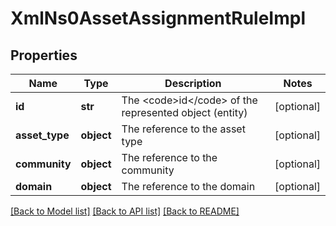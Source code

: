 # XmlNs0AssetAssignmentRuleImpl

## Properties
Name | Type | Description | Notes
------------ | ------------- | ------------- | -------------
**id** | **str** | The &lt;code&gt;id&lt;/code&gt; of the represented object (entity) | [optional] 
**asset_type** | **object** | The reference to the asset type | [optional] 
**community** | **object** | The reference to the community | [optional] 
**domain** | **object** | The reference to the domain | [optional] 

[[Back to Model list]](../README.md#documentation-for-models) [[Back to API list]](../README.md#documentation-for-api-endpoints) [[Back to README]](../README.md)


